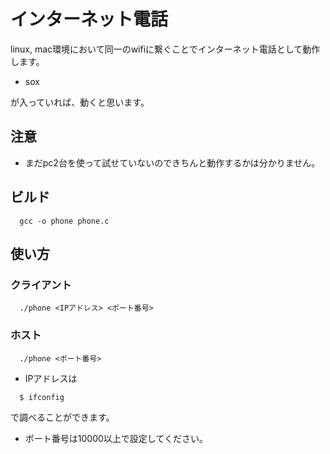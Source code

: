 # インターネット電話
linux, mac環境において同一のwifiに繋ぐことでインターネット電話として動作します。
- sox

が入っていれば、動くと思います。
## 注意
- まだpc2台を使って試せていないのできちんと動作するかは分かりません。
## ビルド
```
  gcc -o phone phone.c 
```
## 使い方
### クライアント
```
  ./phone <IPアドレス> <ポート番号>
```
### ホスト
```
  ./phone <ポート番号>
```

- IPアドレスは
```
  $ ifconfig
```
で調べることができます。
- ポート番号は10000以上で設定してください。
